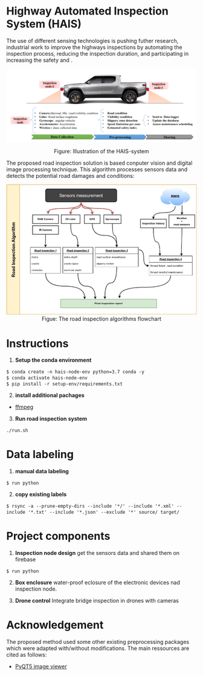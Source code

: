 #  Highway Automated Inspection System (HAIS) 
The use of different sensing technologies is pushing futher research, industrial work to improve  the highways inspections by automating the inspection process, reducing the inspection duration, and participating in increasing the safety and . 
<p align="center">
<img  src="files/hais-system.png" alt="alt text" width="512" >
 </p>
<p align="center">
Figure: Illustration of the HAIS-system
</p>


The proposed road inspection solution is based conputer vision and digital image processing technique. This algorithm   processes sensors data  and detects the potential road damages and conditions:
<p align="center">
<img  src="files/HAIS-Algorithm-Flowchart.jpg" alt="alt text" width="512" >
Figue: The road inspection algorithms flowchart
</p>


# Instructions
1. **Setup the conda environment**
```
$ conda create -n hais-node-env python=3.7 conda -y 
$ conda activate hais-node-env
$ pip install -r setup-env/requirements.txt 
```
2. **install additional pachages**
-  [ffmpeg](https://ffmpeg.org/download.html)


3. **Run road inspection system**
```
./run.sh
```

# Data labeling
1. **manual data labeling**
```
$ run python

```
2. **copy existing labels** 
```
$ rsync -a --prune-empty-dirs --include '*/' --include '*.xml' --include '*.txt' --include '*.json' --exclude '*' source/ target/

```
# Project components
1. **Inspection node design**
get the sensors data and shared them on firebase
```
$ run python

```
2. **Box enclosure**
water-proof eclosure of the electronic devices nad inspection node.

2. **Drone control**
Integrate bridge inspection in drones with cameras

# Acknowledgement

The proposed method used some other existing preprocessing packages which were adapted with/without modifications. The main ressources are cited as follows:
* [PyQT5 image viewer](https://gist.github.com/acbetter/32c575803ec361c3e82064e60db4e3e0)
